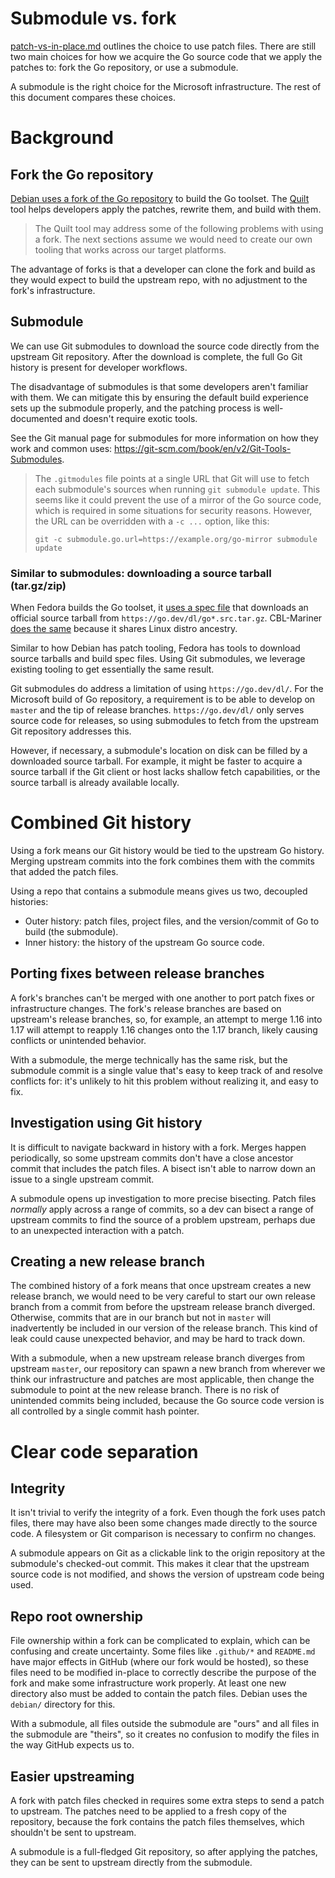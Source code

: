 # Submodule vs. fork

[patch-vs-in-place.md](patch-vs-in-place.md) outlines the choice to use patch files. There are still two main choices for how we acquire the Go source code that we apply the patches to: fork the Go repository, or use a submodule.

A submodule is the right choice for the Microsoft infrastructure. The rest of this document compares these choices.

# Background

## Fork the Go repository
[Debian uses a fork of the Go repository](https://salsa.debian.org/go-team/compiler/golang/-/tree/golang-1.17) to build the Go toolset. The [Quilt](https://wiki.debian.org/UsingQuilt) tool helps developers apply the patches, rewrite them, and build with them.

> The Quilt tool may address some of the following problems with using a fork. The next sections assume we would need to create our own tooling that works across our target platforms.

The advantage of forks is that a developer can clone the fork and build as they would expect to build the upstream repo, with no adjustment to the fork's infrastructure.

## Submodule
We can use Git submodules to download the source code directly from the upstream Git repository. After the download is complete, the full Go Git history is present for developer workflows.

The disadvantage of submodules is that some developers aren't familiar with them. We can mitigate this by ensuring the default build experience sets up the submodule properly, and the patching process is well-documented and doesn't require exotic tools.

See the Git manual page for submodules for more information on how they work and common uses: https://git-scm.com/book/en/v2/Git-Tools-Submodules.

> The `.gitmodules` file points at a single URL that Git will use to fetch each submodule's sources when running `git submodule update`. This seems like it could prevent the use of a mirror of the Go source code, which is required in some situations for security reasons. However, the URL can be overridden with a `-c ...` option, like this:
>
> ```
> git -c submodule.go.url=https://example.org/go-mirror submodule update
> ```

### Similar to submodules: downloading a source tarball (tar.gz/zip)
When Fedora builds the Go toolset, it [uses a spec file](https://src.fedoraproject.org/rpms/golang/blob/rawhide/f/golang.spec) that downloads an official source tarball from `https://go.dev/dl/go*.src.tar.gz`. CBL-Mariner [does the same](https://github.com/microsoft/CBL-Mariner/blob/049d231d4586fdf1fc1c563a2adebada4986b344/SPECS/golang/golang-1.17.spec#L22) because it shares Linux distro ancestry.

Similar to how Debian has patch tooling, Fedora has tools to download source tarballs and build spec files. Using Git submodules, we leverage existing tooling to get essentially the same result.

Git submodules do address a limitation of using `https://go.dev/dl/`. For the Microsoft build of Go repository, a requirement is to be able to develop on `master` and the tip of release branches. `https://go.dev/dl/` only serves source code for releases, so using submodules to fetch from the upstream Git repository addresses this.

However, if necessary, a submodule's location on disk can be filled by a downloaded source tarball. For example, it might be faster to acquire a source tarball if the Git client or host lacks shallow fetch capabilities, or the source tarball is already available locally.

# Combined Git history

Using a fork means our Git history would be tied to the upstream Go history. Merging upstream commits into the fork combines them with the commits that added the patch files.

Using a repo that contains a submodule means gives us two, decoupled histories:

* Outer history: patch files, project files, and the version/commit of Go to build (the submodule).
* Inner history: the history of the upstream Go source code.

## Porting fixes between release branches
A fork's branches can't be merged with one another to port patch fixes or infrastructure changes. The fork's release branches are based on upstream's release branches, so, for example, an attempt to merge 1.16 into 1.17 will attempt to reapply 1.16 changes onto the 1.17 branch, likely causing conflicts or unintended behavior.

With a submodule, the merge technically has the same risk, but the submodule commit is a single value that's easy to keep track of and resolve conflicts for: it's unlikely to hit this problem without realizing it, and easy to fix.

## Investigation using Git history
It is difficult to navigate backward in history with a fork. Merges happen periodically, so some upstream commits don't have a close ancestor commit that includes the patch files. A bisect isn't able to narrow down an issue to a single upstream commit.

A submodule opens up investigation to more precise bisecting. Patch files *normally* apply across a range of commits, so a dev can bisect a range of upstream commits to find the source of a problem upstream, perhaps due to an unexpected interaction with a patch.

## Creating a new release branch
The combined history of a fork means that once upstream creates a new release branch, we would need to be very careful to start our own release branch from a commit from before the upstream release branch diverged. Otherwise, commits that are in our branch but not in `master` will inadvertently be included in our version of the release branch. This kind of leak could cause unexpected behavior, and may be hard to track down.

With a submodule, when a new upstream release branch diverges from upstream `master`, our repository can spawn a new branch from wherever we think our infrastructure and patches are most applicable, then change the submodule to point at the new release branch. There is no risk of unintended commits being included, because the Go source code version is all controlled by a single commit hash pointer.

# Clear code separation

## Integrity
It isn't trivial to verify the integrity of a fork. Even though the fork uses patch files, there may have also been some changes made directly to the source code. A filesystem or Git comparison is necessary to confirm no changes.

A submodule appears on Git as a clickable link to the origin repository at the submodule's checked-out commit. This makes it clear that the upstream source code is not modified, and shows the version of upstream code being used.

## Repo root ownership
File ownership within a fork can be complicated to explain, which can be confusing and create uncertainty. Some files like `.github/*` and `README.md` have major effects in GitHub (where our fork would be hosted), so these files need to be modified in-place to correctly describe the purpose of the fork and make some infrastructure work properly. At least one new directory also must be added to contain the patch files. Debian uses the `debian/` directory for this.

With a submodule, all files outside the submodule are "ours" and all files in the submodule are "theirs", so it creates no confusion to modify the files in the way GitHub expects us to.

## Easier upstreaming
A fork with patch files checked in requires some extra steps to send a patch to upstream. The patches need to be applied to a fresh copy of the repository, because the fork contains the patch files themselves, which shouldn't be sent to upstream.

A submodule is a full-fledged Git repository, so after applying the patches, they can be sent to upstream directly from the submodule.

